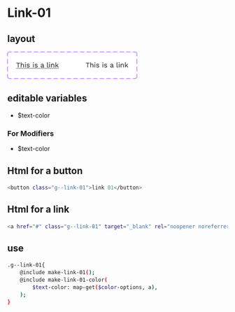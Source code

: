# Link-01

## layout
![alt text][link-01]

[link-01]: /src/img/global-components/link/link-01.png 

## editable variables

- $text-color

### For Modifiers

- $text-color

## Html for a button

```sh
<button class="g--link-01">link 01</button>
```

## Html for a link

```sh
<a href="#" class="g--link-01" target="_blank" rel="noopener noreferrer">link 01 link</a>
```


## use
```sh
.g--link-01{
    @include make-link-01();
    @include make-link-01-color(
        $text-color: map-get($color-options, a),
    );
}
```